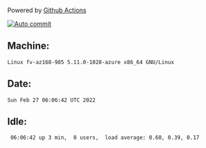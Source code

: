 Powered by [Github Actions](https://github.com/features/actions)

[![Auto commit](https://github.com/gyfary/workstation/workflows/Auto%20commit/badge.svg)](https://github.com/gyfary/workstation/actions?query=workflow%3A%22Auto+commit%22)

## Machine:
```
Linux fv-az168-985 5.11.0-1028-azure x86_64 GNU/Linux
```
## Date:
```
Sun Feb 27 06:06:42 UTC 2022
```
## Idle:
```
 06:06:42 up 3 min,  0 users,  load average: 0.60, 0.39, 0.17
```
